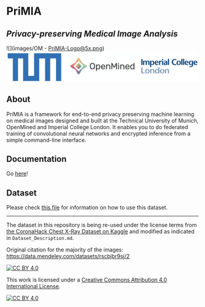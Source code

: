 # PriMIA
## _Privacy-preserving Medical Image Analysis_

![](images/OM - PriMIA-Logo@5x.png)
![](images/Logos.png)

## About
PriMIA is a framework for end-to-end privacy preserving machine learning on medical images designed and built at the Technical University of Munich, OpenMined and Imperial College London. It enables you to do federated training of convolutional neural networks and encrypted inference from a simple command-line interface.

## Documentation
Go [here](https://gkaissis.github.io/PriMIA/)!

## Dataset 
Please check [this file](docs/Dataset_Description.md) for information on how to use this dataset.
___

The dataset in this repository is being re-used under the license terms from [the CoronaHack Chest X-Ray Dataset on Kaggle](https://www.kaggle.com/praveengovi/coronahack-chest-xraydataset) and modified as indicated in `Dataset_Description.md`.

Original citation for the majority of the images: https://data.mendeley.com/datasets/rscbjbr9sj/2

[![CC BY 4.0][cc-by-shield]][cc-by]

This work is licensed under a [Creative Commons Attribution 4.0 International
License][cc-by].

[![CC BY 4.0][cc-by-image]][cc-by]

[cc-by]: http://creativecommons.org/licenses/by/4.0/
[cc-by-image]: https://i.creativecommons.org/l/by/4.0/88x31.png
[cc-by-shield]: https://img.shields.io/badge/License-CC%20BY%204.0-lightgrey.svg
